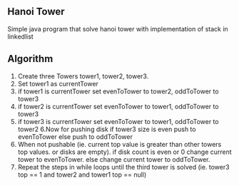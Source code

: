 Hanoi Tower
--
Simple java program that solve hanoi tower with implementation of stack in linkedlist

Algorithm
---
1. Create three Towers tower1, tower2, tower3.
2. Set tower1 as currentTower
3. if tower1 is currentTower set evenToTower to tower2, oddToTower to tower3
4. if tower2 is currentTower set evenToTower to tower1, oddToTower to tower3
5. if tower3 is currentTower set evenToTower to tower1, oddToTower to tower2
6.Now for pushing disk if tower3 size is even push to evenToTower else push to oddToTower
7. When not pushable (ie. current top value is greater than other towers top values. or disks are empty).
  if disk count is even or 0 change current tower to evenToTower.
  else change current tower to oddToTower.
8. Repeat the steps in while loops until the third tower is solved (ie. tower3 top == 1 and tower2 and tower1 top == null)
